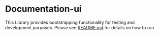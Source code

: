 # Documentation-ui

This Library provides bootstrapping functionality for testing and development purposes.
Please see [README.md](../../README.md) for details on how to run
